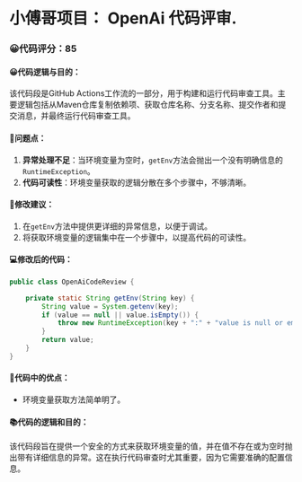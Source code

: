 # 小傅哥项目： OpenAi 代码评审.
### 😀代码评分：85
#### 😀代码逻辑与目的：
该代码段是GitHub Actions工作流的一部分，用于构建和运行代码审查工具。主要逻辑包括从Maven仓库复制依赖项、获取仓库名称、分支名称、提交作者和提交消息，并最终运行代码审查工具。

#### 🤔问题点：
1. **异常处理不足**：当环境变量为空时，`getEnv`方法会抛出一个没有明确信息的`RuntimeException`。
2. **代码可读性**：环境变量获取的逻辑分散在多个步骤中，不够清晰。

#### 🎯修改建议：
1. 在`getEnv`方法中提供更详细的异常信息，以便于调试。
2. 将获取环境变量的逻辑集中在一个步骤中，以提高代码的可读性。

#### 💻修改后的代码：
```java
public class OpenAiCodeReview {

    private static String getEnv(String key) {
        String value = System.getenv(key);
        if (value == null || value.isEmpty()) {
            throw new RuntimeException(key + ":" + "value is null or empty");
        }
        return value;
    }
}
```

#### 🌟代码中的优点：
- 环境变量获取方法简单明了。

#### 📚代码的逻辑和目的：
该代码段旨在提供一个安全的方式来获取环境变量的值，并在值不存在或为空时抛出带有详细信息的异常。这在执行代码审查时尤其重要，因为它需要准确的配置信息。
